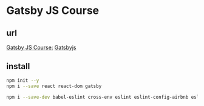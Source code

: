 # Gatsby JS Course

## url

[Gatsby JS Course:](https://www.youtube.com/watch?v=2PYvMe9XQhc&list=PLES9xDLeGEFUE2kfe17OBS5D18cwSUCqR&index=2)
[Gatsbyjs](https://www.gatsbyjs.com/docs/)

## install

```bash
npm init --y
npm i --save react react-dom gatsby

npm i --save-dev babel-eslint cross-env eslint eslint-config-airbnb eslint-config-prettier eslint-config-wesbos eslint-plugin-html eslint-plugin-jsx-a11y eslint-plugin-prettier eslint-plugin-react eslint-plugin-react-hooks esm prettier
```

